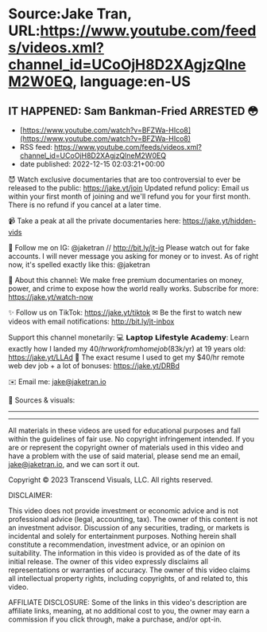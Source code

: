 # Source:Jake Tran, URL:https://www.youtube.com/feeds/videos.xml?channel_id=UCoOjH8D2XAgjzQlneM2W0EQ, language:en-US

## IT HAPPENED: Sam Bankman-Fried ARRESTED 😳
 - [https://www.youtube.com/watch?v=BFZWa-HIco8](https://www.youtube.com/watch?v=BFZWa-HIco8)
 - RSS feed: https://www.youtube.com/feeds/videos.xml?channel_id=UCoOjH8D2XAgjzQlneM2W0EQ
 - date published: 2022-12-15 02:03:21+00:00

😈 Watch exclusive documentaries that are too controversial to ever be released to the public: https://jake.yt/join 
Updated refund policy: Email us within your first month of joining and we'll refund you for your first month. There is no refund if you cancel at a later time.

📹 Take a peak at all the private documentaries here: https://jake.yt/hidden-vids

📸 Follow me on IG: @jaketran // http://bit.ly/jt-ig
Please watch out for fake accounts. I will never message you asking for money or to invest. As of right now, it's spelled exactly like this: @jaketran

🎥 About this channel: We make free premium documentaries on money, power, and crime to expose how the world really works. Subscribe for more: https://jake.yt/watch-now

✨ Follow us on TikTok: https://jake.yt/tiktok
✉ Be the first to watch new videos with email notifications: http://bit.ly/jt-inbox

Support this channel monetarily:
💻 𝗟𝗮𝗽𝘁𝗼𝗽 𝗟𝗶𝗳𝗲𝘀𝘁𝘆𝗹𝗲 𝗔𝗰𝗮𝗱𝗲𝗺𝘆: Learn exactly how I landed my $40/hr work from home job ($83k/yr) at 19 years old: https://jake.yt/LLAd
📜 The exact resume I used to get my $40/hr remote web dev job + a lot of bonuses: https://jake.yt/DRBd

✉️ Email me: jake@jaketran.io

📰 Sources & visuals: 

-----------------------

-----------------------

All materials in these videos are used for educational purposes and fall within the guidelines of fair use. No copyright infringement intended. If you are or represent the copyright owner of materials used in this video and have a problem with the use of said material, please send me an email, jake@jaketran.io, and we can sort it out.

Copyright © 2023 Transcend Visuals, LLC. All rights reserved.

DISCLAIMER:

This video does not provide investment or economic advice and is not professional advice (legal, accounting, tax).  The owner of this content is not an investment advisor.  Discussion of any securities, trading, or markets is incidental and solely for entertainment purposes.  Nothing herein shall constitute a recommendation, investment advice, or an opinion on suitability.  The information in this video is provided as of the date of its initial release.  The owner of this video expressly disclaims all representations or warranties of accuracy.  The owner of this video claims all intellectual property rights, including copyrights, of and related to, this video.

AFFILIATE DISCLOSURE: Some of the links in this video's description are affiliate links, meaning, at no additional cost to you, the owner may earn a commission if you click through, make a purchase, and/or opt-in.

